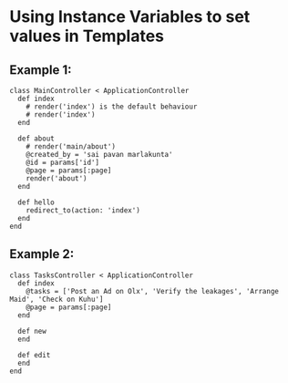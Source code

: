# Using Instance Variables to set values in Templates

## Example 1:

```
class MainController < ApplicationController
  def index
    # render('index') is the default behaviour
    # render('index')
  end

  def about
    # render('main/about')
    @created_by = 'sai pavan marlakunta'
    @id = params['id']
    @page = params[:page]
    render('about')
  end

  def hello
    redirect_to(action: 'index')
  end
end

```


## Example 2:

```
class TasksController < ApplicationController
  def index
    @tasks = ['Post an Ad on Olx', 'Verify the leakages', 'Arrange Maid', 'Check on Kuhu']
    @page = params[:page] 
  end

  def new
  end

  def edit
  end
end

```